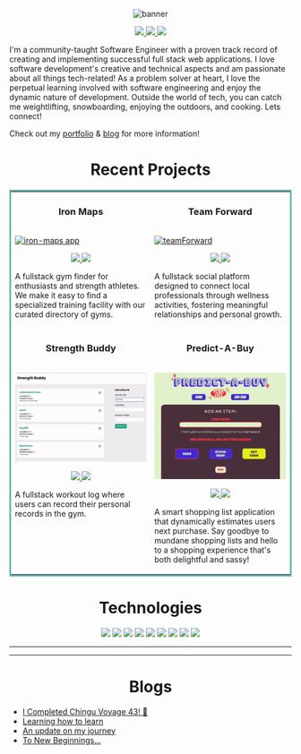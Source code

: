 <p align="center">
  <img src="https://user-images.githubusercontent.com/97640502/221432500-898866ac-3953-4c50-b13e-07e602da5f40.jpeg" alt="banner"/>
</p>

<p align="center">
  <a href="https://hansontram.netlify.app/" target="_blank">
    <img src="https://img.shields.io/static/v1?label=|&message=WEBSITE&color=23555f&style=plastic&logo=react&logo-color=white"/>
  </a>
  <a href=https://linkedin.com/in/hansontram target="_blank">
    <img src="https://img.shields.io/static/v1?label=|&message=LINKED-IN&color=cdf998&style=plastic&logo=linkedin&logo-color=white"/>
  </a>
  <a href="https://twitter.com/HansonTram" target="_blank">
    <img src="https://img.shields.io/static/v1?label=|&message=TWITTER&color=23555f&style=plastic&logo=twitter&logo-color=white"/>
  </a>
</p>

<p>
I'm a community-taught Software Engineer with a proven track record of creating and implementing successful full stack web applications. I love software development's creative and technical aspects and am passionate about all things tech-related! As a problem solver at heart, I love the perpetual learning involved with software engineering and enjoy the dynamic nature of development. Outside the world of tech, you can catch me weightlifting, snowboarding, enjoying the outdoors, and cooking. Lets connect!
</p>

Check out my [portfolio](https://hansontram.netlify.app/) & [blog](https://medium.com/@hansontram) for more information!


<h1 align="center">Recent Projects</h1>
<table bordercolor="#66b2b2">
  
  <tr>
    <td width="50%" valign="top">
      <h3 align="center">Iron Maps</h3>
        <br />
        <a target="_blank" href="https://github.com/hansontram/iron-maps">
            <img src="img/iron.gif" width="100%" alt="iron-maps app"/>
        </a>
        <br />
      <p align="center">   
      <a href="https://github.com/hansontram/iron-maps" target="_blank">
      <img src="https://img.shields.io/static/v1?label=|&message=REPO&color=23555f&style=plastic&logo=github&logo-color=white"/>
      </a>  
      <a href="https://ironmaps.up.railway.app/" target="_blank">
      <img src="https://img.shields.io/static/v1?label=|&message=WEBSITE&color=cdf998&style=plastic"/>
      </a>
      </p>
      <p> A fullstack gym finder for enthusiasts and strength athletes. We make it easy to find a specialized training facility with our curated directory of gyms.</p>
    </td>
    <td width="50%" valign="top">
    <h3 align="center">Team Forward</h3>
      <br />
      <a target="_blank" href="https://github.com/hansontram/team-forward">
        <img src="img/teamForward.gif" width="100%" alt="teamForward"/>
      </a>
      <br />
    <p align="center">
          
  <a href="https://github.com/hansontram/team-forward" target="_blank">
    <img src="https://img.shields.io/static/v1?label=|&message=REPO&color=23555f&style=plastic&logo=github&logo-color=white"/>
  </a>  
  <a href="https://zippy-kangaroo-408751.netlify.app/" target="_blank">
    <img src="https://img.shields.io/static/v1?label=|&message=WEBSITE&color=cdf998&style=plastic"/>
  </a>
    </p>
    <p>A fullstack social platform designed to connect local professionals through wellness activities, fostering meaningful relationships and personal growth.</p>
  </td>
  </tr>
  <tr>
  <td width="50%" valign="top">
      <h3 align="center">Strength Buddy</h3>
        <br />
        <a target="_blank" href="https://github.com/hansontram/strength-buddy">
            <img src="img/strength.gif" width="100%" alt="strength"/>
        </a>
        <br />
      <p align="center">
          
  <a href="https://github.com/hansontram/strength-buddy" target="_blank">
    <img src="https://img.shields.io/static/v1?label=|&message=REPO&color=23555f&style=plastic&logo=github&logo-color=white"/>
  </a>  
  <a href="https://github.com/hansontram/strength-buddy" target="_blank">
    <img src="https://img.shields.io/static/v1?label=|&message=WEBSITE&color=cdf998&style=plastic"/>
  </a>
    </p>
    <p>A fullstack workout log where users can record their personal records in the gym. </p>
  </td>


  <td width="50%" valign="top">
      <h3 align="center">Predict-A-Buy</h3>
        <br />
      <a target="_blank" href="https://github.com/hansontram/predict-a-buy">
            <img src="img/shopList.gif" width="100%"  alt="zen notes"/>
        </a>
        <br />
        <p align="center">
          
  <a href="https://github.com/hansontram/predict-a-buy" target="_blank">
    <img src="https://img.shields.io/static/v1?label=|&message=REPO&color=23555f&style=plastic&logo=github&logo-color=white"/>
  </a>
  <a href="https://tcl-61-smart-shopping-list.web.app/" target="_blank">
    <img src="https://img.shields.io/static/v1?label=|&message=WEBSITE&color=cdf998&style=plastic"/>
  </a>
      </p>
    <p>A smart shopping list application that dynamically estimates users next purchase. Say goodbye to mundane shopping lists and hello to a shopping experience that's both delightful and sassy!</p>
  </td>
  </tr>

</table>

<h1 align="center">Technologies</h1>

<p align="center">
    <img src="https://img.shields.io/static/v1?label=|&message=JAVASCRIPT&color=3c7f5d&style=plastic&logo=javascript"/>
    <img src="https://img.shields.io/static/v1?label=|&message=REACT.JS&color=4a935c&style=plastic&logo=react"/>
    <img src="https://img.shields.io/static/v1?label=|&message=NODE.JS&color=4a935c&style=plastic&logo=node"/>
    <img src="https://img.shields.io/static/v1?label=|&message=HTML5&color=23555f&style=plastic&logo=html5"/>
    <img src="https://img.shields.io/static/v1?label=|&message=CSS3&color=285f65&style=plastic&logo=css3"/>
    <img src="https://img.shields.io/static/v1?label=|&message=BOOTSTRAP&color=316c5e&style=plastic&logo=bootstrap"/>
    <img src="https://img.shields.io/static/v1?label=|&message=EXPRESS&color=bbb111&style=plastic&logo=express"/>
    <img src="https://img.shields.io/static/v1?label=|&message=MONGO-DB&color=cdd148&style=plastic&logo=mongodb"/>
    <img src="https://img.shields.io/static/v1?label=|&message=GIT&color=cbb148&style=plastic&logo=git"/>
</p>

---

<hr>

<h1 align="center">Blogs</h1>

<!-- BLOG-POST-LIST:START -->
- [I Completed Chingu Voyage 43! 🚀](https://medium.com/@hansontram/i-completed-chingu-voyage-43-8695d1bbc9a)
- [Learning how to learn](https://medium.com/@hansontram/learning-how-to-learn-859910651a50)
- [An update on my journey](https://medium.com/@hansontram/an-update-on-my-journey-1-year-later-cc8e4bd95a73)
- [To New Beginnings...](https://medium.com/@hansontram/to-new-beginnings-c7905adc9460)
<!-- BLOG-POST-LIST:END -->
